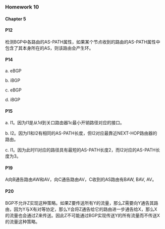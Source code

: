 ### Homework 10

#### Chapter 5

#### P12

检测BGP中各路由的AS-PATH属性，如果某个节点收到的路由的AS-PATH属性中包含了其本身所在的AS，则该路由会产生环。

#### P14

a.  eBGP

b.  iBGP

c.  eBGP

d.  iBGP

#### P15

a. I1。因为I1是从1d到关口路由器1c最小开销路径对应的接口。

b. I2。因为I1和I2有相同的AS-PATH长度，但I2对应最靠近NEXT-HOP路由器的路由。

c. I1。因为此时I1对应的路径具有最短的AS-PATH长度2，而I2对应的AS-PATH长度为3。

#### P19

A向B通告路由AW和AV，向C通告路由AV，C收到的AS路由有BAW, BAV, AV。

#### P20

BGP不允许Z实现这种策略。如果Z要传送所有Y的流量，那么Z需要向Y通告其路由，因为Y与X有对等协定，那么Y会将Z通告给它的路由进一步通告给X，那么X的流量也会通过Z来传送。因此Z不可能通过BGP实现传送Y的所有流量而不传送X的流量这种策略。



